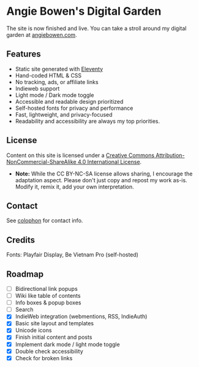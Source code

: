 # Angie Bowen's Digital Garden

The site is now finished and live. You can take a stroll around my digital garden at [angiebowen.com](https://angiebowen.com).

## Features
- Static site generated with [Eleventy](https://www.11ty.dev/)
- Hand-coded HTML & CSS
- No tracking, ads, or affiliate links
- Indieweb support
- Light mode / Dark mode toggle
- Accessible and readable design prioritized
- Self-hosted fonts for privacy and performance
- Fast, lightweight, and privacy-focused
- Readability and accessibility are always my top priorities.

## License
Content on this site is licensed under a [Creative Commons Attribution-NonCommercial-ShareAlike 4.0 International License](https://creativecommons.org/licenses/by-nc-sa/4.0/).
- **Note:** While the CC BY-NC-SA license allows sharing, I encourage the adaptation aspect. Please don't just copy and repost my work as-is. Modify it, remix it, add your own interpretation.

## Contact
See [colophon](https://angiebowen.com/colophon/) for contact info.

## Credits
Fonts: Playfair Display, Be Vietnam Pro (self-hosted)

## Roadmap
- [ ] Bidirectional link popups
- [ ] Wiki like table of contents
- [ ] Info boxes & popup boxes
- [ ] Search
- [x] IndieWeb integration (webmentions, RSS, IndieAuth)
- [x] Basic site layout and templates
- [x] Unicode icons
- [x] Finish initial content and posts
- [x] Implement dark mode / light mode toggle
- [x] Double check accessibility
- [x] Check for broken links